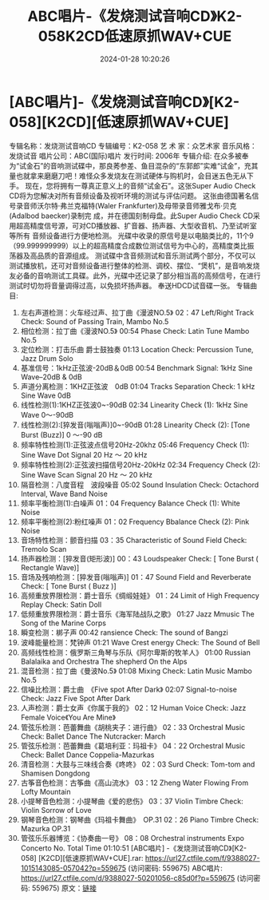 ﻿---
title: ABC唱片-《发烧测试音响CD》K2-058K2CD低速原抓WAV+CUE
date: 2024-01-28 10:20:26
categories: WAV车载音乐、镜像
tags: 华语中文
---
# [ABC唱片]-《发烧测试音响CD》[K2-058][K2CD][低速原抓WAV+CUE]

专辑名称：发烧测试音响CD
专辑编号：K2-058
艺 术 家：众艺术家
音乐风格：发烧试音
唱片公司：ABC(国际)唱片
发行时间: 2006年
专辑介绍:
在众多被奉为“试金石”的音响测试碟中，那良莠参差、鱼目混杂的“东郭郎”实难“试金”，充其量也就拿来磨磨刀吧！难怪众多发烧友在测试硬体与购机时，会目迷五色无从下手。
现在，您将拥有一尊真正意义上的音频“试金石”。这张Super Audio Check
CD将为您解决对所有音频设备及视听环境的测试与评估问题。
这张由德国著名信号录音师沃尔特·弗兰克福特(Waler Frankfurter)及母带录音师雅戈布·贝克(Adalbod
baecker)录制完 成，并在德国刻制母盘。此Super Audio Check
CD采用超高精度信号源，可对CD播放器、扩音器、扬声器、大型收音机、乃至试听室等所有 音频设备进行方便地检测。
光碟中收录的原信号是以电脑类比的，11个9（99.999999999）以上的超高精度合成数位测试信号为中心的，高精度类比振荡器及高品质的音源组成。
测试碟中含音频测试和音乐测试两个部分，不仅可以测试播放机，还可对音频设备进行整体的检测、调校、摆位、“煲机”，是音响发烧友必备的音响测试工具碟。此外，光碟中还记录了部分相当高的高频信号，在进行测试时切勿将音量调得过高，以免损坏扬声器。
奉送HDCD试音碟一张。
专辑曲目:
01. 左右声道检测：火车经过声、拉丁曲《漫波NO.5》 02：47
Left/Right Track Check: Sound of Passing Train, Mambo No.5
02. 相位检测：拉丁曲《漫波NO.5》 00:54
Phase Check: Latin Tune Mambo No.5
03. 定位检测：打击乐曲 爵士鼓独奏 01:13
Location Check: Percussion Tune, Jazz Drum Solo
04. 基准信号：1kHz正弦波-20dB＆0dB 00:54
Benchmark Signal: 1kHz Sine Wave–20dB & 0dB
05. 声道分离检测：1KHZ正弦波　0dB 01:04
Tracks Separation Check: 1 kHz Sine Wave 0dB
06. 线性检测(1):1KHZ正弦波0~-90dB 02:34
Linearity Check (1): 1kHz Sine Wave 0～-90dB
07. 线性检测(2):[猝发音(嗡嗡声)]0~-90dB 01:28
Linearity Check (2): [Tone Burst (Buzz)] 0 ～-90 dB
08. 频率特性检测(1):正弦波点信号20Hz-20khz 05:46
Frequency Check (1): Sine Wave Dot Signal 20 Hz ～ 20 kHz
09. 频率特性检测(2):正弦波扫描信号20Hz-20kHz 02:34
Frequency Check (2): Sine Wave Scan Signal 20 Hz ～ 20 kHz
10. 隔音检测：八度音程　波段噪音 05:02
Sound Insulation Check: Octachord Interval, Wave Band Noise
11. 频率平衡检测(1):白噪声 01：04
Frequency Balance Check (1): White Noise
12. 频率平衡检测(2):粉红噪声 01：02
Frequency Bbalance Check (2): Pink Noise
13. 音场特性检测：颤音扫描 03：35
Characteristic of Sound Field Check: Tremolo Scan
14. 扬声器检测：[猝发音(矩形波)] 00：43
Loudspeaker Check: [ Tone Burst ( Rectangle Wave)]
15. 音场及残响检测：[猝发音(嗡嗡声)] 01：47
Sound Field and Reverberate Check: [ Tone Burst ( Buzz )]
16. 高频重放界限检测：爵士音乐《绸缎娃娃》 01：24
Limit of High Frequency Replay Check: Satin Doll
17. 低频重放界限检测：爵士音乐《海军陆战队之歌》 01:27
Jazz Mmusic The Song of the Marine Corps
18. 瞬变检测：梆子声 00:42
ransience Check: The sound of Bangzi
19. 波峰能量检测：梵钟声 01:21
Wave Crest energy Check: The Sound of Bell
20. 高频线性检测：俄罗斯三角琴与乐队《阿尔卑斯的牧羊人》 01:00
Russian Balalaika and Orchestra The shepherd On the Alps
21. 混音检测：拉丁曲《曼波No.5》 01:08
Mixing Check: Latin Music Mambo No.5
22. 信噪比检测：爵士曲　《Five spot After Dark》 02:07
Signal-to-noise Check: Jazz Five Spot After Dark
23. 人声检测：爵士女声《你属于我的》 02：12
Human Voice Check: Jazz Female Voice《You Are Mine》
24. 管弦乐检测：芭蕾舞曲《胡桃夹子：进行曲》 02：33
Orchestral Music Check: Ballet Dance The Nutcracker: March
25. 管弦乐检测：芭蕾舞曲《葛培利亚：玛祖卡》 04：22
Orchestral Music Check: Ballet Dance Coppelia-Mazurkas
26. 清音检测：大鼓与三味线合奏《咚咚》 02：03
Surd Check: Tom-tom and Shamisen Dongdong
27. 古筝音色检测：古筝曲《高山流水》 03：12
Zheng Water Flowing From Lofty Mountain
28. 小提琴音色检测：小提琴曲《爱的悲伤》 03：37
Violin Timbre Check: Violin Sorrow of Love
29. 钢琴音色检测：钢琴曲《玛祖卡舞曲》　OP.31 02：26
Piano Timbre Check: Mazurka OP.31
30. 管弦乐乐器博览：《协奏曲一号》 08：08
Orchestral instruments Expo Concerto No.
Total Time 01:10:51
[ABC唱片] -《发烧测试音响CD》[K2-058] [K2CD][低速原抓WAV+CUE].rar: https://url27.ctfile.com/f/9388027-1015143085-057042?p=559675
(访问密码: 559675)
ABC唱片: https://url27.ctfile.com/d/9388027-50201056-c85d0f?p=559675
(访问密码: 559675)
原文：[链接](https://blog.sina.com.cn/s/blog_1647c7e76010314bs.html)